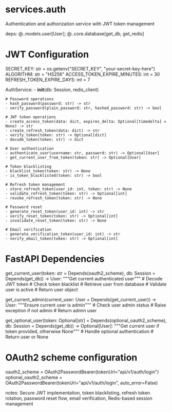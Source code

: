 # services.auth
Authentication and authorization service with JWT token management

deps: @..models.user[User]; @..core.database[get_db, get_redis]

# JWT Configuration
SECRET_KEY: str = os.getenv("SECRET_KEY", "your-secret-key-here")
ALGORITHM: str = "HS256"
ACCESS_TOKEN_EXPIRE_MINUTES: int = 30
REFRESH_TOKEN_EXPIRE_DAYS: int = 7

AuthService:
    - __init__(db: Session, redis_client)
    
    # Password operations
    - hash_password(password: str) -> str
    - verify_password(plain_password: str, hashed_password: str) -> bool
    
    # JWT token operations
    - create_access_token(data: dict, expires_delta: Optional[timedelta] = None) -> str
    - create_refresh_token(data: dict) -> str
    - verify_token(token: str) -> Optional[dict]
    - decode_token(token: str) -> dict
    
    # User authentication
    - authenticate_user(username: str, password: str) -> Optional[User]
    - get_current_user_from_token(token: str) -> Optional[User]
    
    # Token blacklisting
    - blacklist_token(token: str) -> None
    - is_token_blacklisted(token: str) -> bool
    
    # Refresh token management
    - store_refresh_token(user_id: int, token: str) -> None
    - validate_refresh_token(token: str) -> Optional[int]
    - revoke_refresh_token(token: str) -> None
    
    # Password reset
    - generate_reset_token(user_id: int) -> str
    - verify_reset_token(token: str) -> Optional[int]
    - invalidate_reset_token(token: str) -> None
    
    # Email verification
    - generate_verification_token(user_id: int) -> str
    - verify_email_token(token: str) -> Optional[int]

# FastAPI Dependencies
get_current_user(token: str = Depends(oauth2_scheme), db: Session = Depends(get_db)) -> User:
    """Get current authenticated user"""
    # Decode JWT token
    # Check token blacklist
    # Retrieve user from database
    # Validate user is active
    # Return user object

get_current_admin(current_user: User = Depends(get_current_user)) -> User:
    """Ensure current user is admin"""
    # Check user admin status
    # Raise exception if not admin
    # Return admin user

get_optional_user(token: Optional[str] = Depends(optional_oauth2_scheme), db: Session = Depends(get_db)) -> Optional[User]:
    """Get current user if token provided, otherwise None"""
    # Handle optional authentication
    # Return user or None

# OAuth2 scheme configuration
oauth2_scheme = OAuth2PasswordBearer(tokenUrl="api/v1/auth/login")
optional_oauth2_scheme = OAuth2PasswordBearer(tokenUrl="api/v1/auth/login", auto_error=False)

notes: Secure JWT implementation, token blacklisting, refresh token rotation, password reset flow, email verification, Redis-based session management